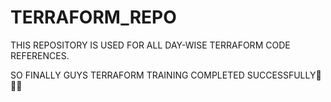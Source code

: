 # TERRAFORM_REPO

THIS REPOSITORY IS USED FOR ALL DAY-WISE TERRAFORM CODE REFERENCES.

SO FINALLY GUYS TERRAFORM TRAINING COMPLETED SUCCESSFULLY🙌🙌🙌
